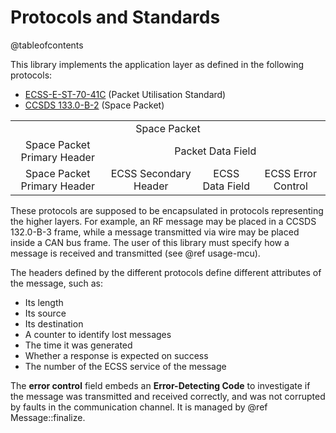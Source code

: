 # Protocols and Standards

@tableofcontents

This library implements the application layer as defined in the following protocols:
- [ECSS-E-ST-70-41C](https://ecss.nl/standard/ecss-e-st-70-41c-space-engineering-telemetry-and-telecommand-packet-utilization-15-april-2016/)
  (Packet Utilisation Standard)
- [CCSDS 133.0-B-2](https://public.ccsds.org/Pubs/133x0b2e1.pdf) (Space Packet)

<table>
<tr>
<td colspan="4" align="center">Space Packet</td>
</tr>
<tr>
<td colspan="1" align="center">Space Packet Primary Header</td>
<td colspan="3" align="center">Packet Data Field</td>
</tr>
<tr>
<td colspan="1" align="center">Space Packet Primary Header</td>
<td colspan="1" align="center">ECSS Secondary Header</td>
<td colspan="1" align="center">ECSS Data Field</td>
<td colspan="1" align="center">ECSS Error Control</td>
</tr>
</table>

These protocols are supposed to be encapsulated in protocols representing the higher layers. For example, an RF message
may be placed in a CCSDS 132.0-B-3 frame, while a message transmitted via wire may be placed inside a CAN bus frame.
The user of this library must specify how a message is received and transmitted (see @ref usage-mcu).

The headers defined by the different protocols define different attributes of the message, such as:
- Its length
- Its source
- Its destination
- A counter to identify lost messages
- The time it was generated
- Whether a response is expected on success
- The number of the ECSS service of the message

The **error control** field embeds an **Error-Detecting Code** to investigate if the message was transmitted and
received correctly, and was not corrupted by faults in the communication channel. It is managed by @ref
Message::finalize.

